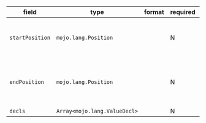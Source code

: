 | field | type | format | required | default | description |
|---|---|---|---|---|---|
| `startPosition` | `mojo.lang.Position` |  | N |  | position of first character belonging to the Expr |
| `endPosition` | `mojo.lang.Position` |  | N |  | position of first character immediately after the Expr |
| `decls` | `Array<mojo.lang.ValueDecl>` |  | N |  |  |
